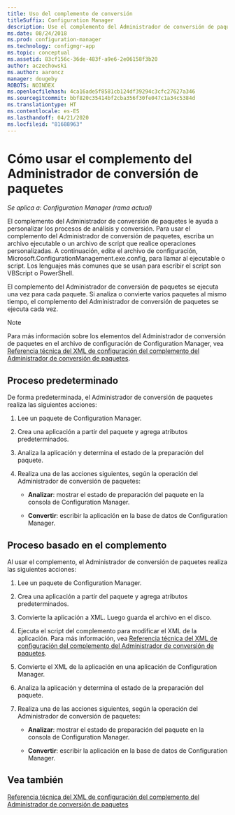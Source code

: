 ```yaml
---
title: Uso del complemento de conversión
titleSuffix: Configuration Manager
description: Use el complemento del Administrador de conversión de paquetes para personalizar los procesos de análisis y conversión.
ms.date: 08/24/2018
ms.prod: configuration-manager
ms.technology: configmgr-app
ms.topic: conceptual
ms.assetid: 83cf156c-36de-483f-a9e6-2e06158f3b20
author: aczechowski
ms.author: aaroncz
manager: dougeby
ROBOTS: NOINDEX
ms.openlocfilehash: 4ca16ade5f8581cb124df39294c3cfc27627a346
ms.sourcegitcommit: bbf820c35414bf2cba356f30fe047c1a34c5384d
ms.translationtype: HT
ms.contentlocale: es-ES
ms.lasthandoff: 04/21/2020
ms.locfileid: "81688963"
---
```

# <a name="how-to-use-the-package-conversion-manager-plug-in"></a>Cómo usar el complemento del Administrador de conversión de paquetes

*Se aplica a: Configuration Manager (rama actual)*

<!--1357861-->

El complemento del Administrador de conversión de paquetes le ayuda a personalizar los procesos de análisis y conversión. Para usar el complemento del Administrador de conversión de paquetes, escriba un archivo ejecutable o un archivo de script que realice operaciones personalizadas. A continuación, edite el archivo de configuración, Microsoft.ConfigurationManagement.exe.config, para llamar al ejecutable o script. Los lenguajes más comunes que se usan para escribir el script son VBScript o PowerShell.

El complemento del Administrador de conversión de paquetes se ejecuta una vez para cada paquete. Si analiza o convierte varios paquetes al mismo tiempo, el complemento del Administrador de conversión de paquetes se ejecuta cada vez.

> [!NOTE]  
> Para más información sobre los elementos del Administrador de conversión de paquetes en el archivo de configuración de Configuration Manager, vea [Referencia técnica del XML de configuración del complemento del Administrador de conversión de paquetes](plugin-config-xml.md).



## <a name="default-process"></a>Proceso predeterminado

De forma predeterminada, el Administrador de conversión de paquetes realiza las siguientes acciones:

1.  Lee un paquete de Configuration Manager.  

2.  Crea una aplicación a partir del paquete y agrega atributos predeterminados.  

3.  Analiza la aplicación y determina el estado de la preparación del paquete.  

4.  Realiza una de las acciones siguientes, según la operación del Administrador de conversión de paquetes:  

    - **Analizar**: mostrar el estado de preparación del paquete en la consola de Configuration Manager.  

    - **Convertir**: escribir la aplicación en la base de datos de Configuration Manager.  


## <a name="plug-in-based-process"></a>Proceso basado en el complemento 

Al usar el complemento, el Administrador de conversión de paquetes realiza las siguientes acciones:

1.  Lee un paquete de Configuration Manager.  

2.  Crea una aplicación a partir del paquete y agrega atributos predeterminados.  

3.  Convierte la aplicación a XML. Luego guarda el archivo en el disco.  

4.  Ejecuta el script del complemento para modificar el XML de la aplicación. Para más información, vea [Referencia técnica del XML de configuración del complemento del Administrador de conversión de paquetes](plugin-config-xml.md).  

5.  Convierte el XML de la aplicación en una aplicación de Configuration Manager.  

6.  Analiza la aplicación y determina el estado de la preparación del paquete.  

7.  Realiza una de las acciones siguientes, según la operación del Administrador de conversión de paquetes:  

    - **Analizar**: mostrar el estado de preparación del paquete en la consola de Configuration Manager.  

    - **Convertir**: escribir la aplicación en la base de datos de Configuration Manager.  



## <a name="see-also"></a>Vea también

[Referencia técnica del XML de configuración del complemento del Administrador de conversión de paquetes](plugin-config-xml.md)
